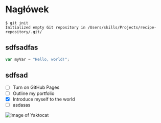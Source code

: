 # Nagłówek


```
$ git init
Initialized empty Git repository in /Users/skills/Projects/recipe-repository/.git/
```


## sdfsadfas

```javascript
var myVar = "Hello, world!";
```

## sdfsad

- [ ] Turn on GitHub Pages
- [ ] Outline my portfolio
- [X] Introduce myself to the world
- [ ] asdasas

![Image of Yaktocat](https://octodex.github.com/images/yaktocat.png)
